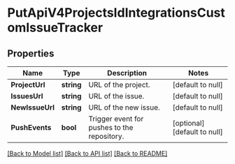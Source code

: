 # PutApiV4ProjectsIdIntegrationsCustomIssueTracker

## Properties
Name | Type | Description | Notes
------------ | ------------- | ------------- | -------------
**ProjectUrl** | **string** | URL of the project. | [default to null]
**IssuesUrl** | **string** | URL of the issue. | [default to null]
**NewIssueUrl** | **string** | URL of the new issue. | [default to null]
**PushEvents** | **bool** | Trigger event for pushes to the repository. | [optional] [default to null]

[[Back to Model list]](../README.md#documentation-for-models) [[Back to API list]](../README.md#documentation-for-api-endpoints) [[Back to README]](../README.md)


